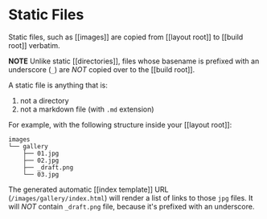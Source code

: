 # Static Files

Static files, such as [[images]] are copied from [[layout root]] to [[build root]] verbatim.

**NOTE** Unlike static [[directories]], files whose basename is prefixed with an
underscore (`_`) are _NOT_ copied over to the [[build root]].

A static file is anything that is:
  1. not a directory 
  2. not a markdown file (with `.md` extension)

For example, with the following structure inside your [[layout root]]:

```
images
└── gallery
    ├── 01.jpg
    ├── 02.jpg
    ├── _draft.png
    └── 03.jpg

```

The generated automatic [[index template]] URL (`/images/gallery/index.html`) will render
a list of links to those `jpg` files. It will _NOT_ contain `_draft.png` file,
because it's prefixed with an underscore.
